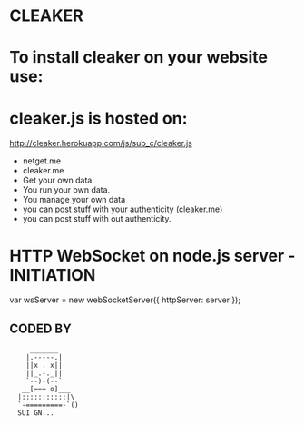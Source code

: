 # CLEAKER

# To install cleaker on your website use:
<script src="https://cleaker.herokuapp.com/js/sub_c/cleaker.js"></script>

# cleaker.js is hosted on:
http://cleaker.herokuapp.com/js/sub_c/cleaker.js
	
- netget.me
- cleaker.me
- Get your own data
- You run your own data.
- You manage your own data
- you can post stuff with your authenticity (cleaker.me)
- you can post stuff with out authenticity.

# HTTP WebSocket on node.js server -  INITIATION

var wsServer = new webSocketServer({
 httpServer: server
			});

## CODED BY 

         _______
        |.-----.|
        ||x . x||
        ||_.-._||
        `--)-(--`
       __[=== o]___
      |:::::::::::|\
      `-=========-`()
	  SUI GN...



